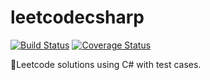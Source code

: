 # leetcodecsharp
[![Build Status](https://travis-ci.org/user3301/leetcodecsharp.svg?branch=master)](https://travis-ci.org/user3301/leetcodecsharp)
[![Coverage Status](https://coveralls.io/repos/github/user3301/leetcodecsharp/badge.svg?branch=master)](https://coveralls.io/github/user3301/leetcodecsharp?branch=master)

:construction:Leetcode solutions using C# with test cases.
